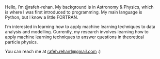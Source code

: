 Hello, I’m @rafeh-rehan. My background is in Astronomy & Physics, which is where I was first introduced to programming.
My main language is Python, but I know a little FORTRAN.

I’m interested in learning how to apply machine learning techniques to data analysis and modelling.
Currently, my research involves learning how to apply machine learning techniques to answer questions in theoretical 
particle physics. 

You can reach me at rafeh.rehan1@gmail.com :)
